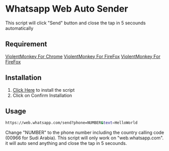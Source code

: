 # Whatsapp Web Auto Sender
This script will click "Send" button and close the tap in 5 secounds automatically

## Requirement
[ViolentMonkey For Chrome](https://chrome.google.com/webstore/detail/violentmonkey/jinjaccalgkegednnccohejagnlnfdag)
[ViolentMonkey For FireFox](https://addons.mozilla.org/en-US/firefox/addon/violentmonkey/)
[ViolentMonkey For FireFox](https://microsoftedge.microsoft.com/addons/detail/violentmonkey/eeagobfjdenkkddmbclomhiblgggliao)

## Installation
1. [Click Here](https://github.com/iN4sser/Whatsapp-Web-Auto-Sender/raw/master/WhatsappWebAutoSender.user.js) to install the script
2. Click on Confirm Installation

## Usage
```bash
https://web.whatsapp.com/send?phone=NUMBER&text=HelloWorld
```
Change "NUMBER" to the phone number including the country calling code (00966 for Sudi Arabia).
This script will only work on "web.whatsapp.com".
it will auto send anything and close the tap in 5 secounds.
